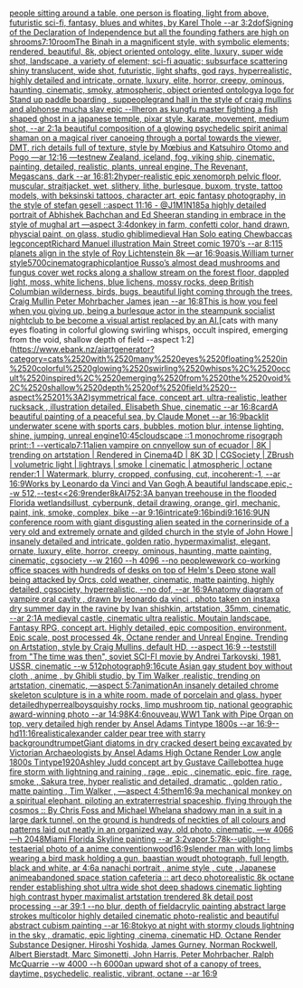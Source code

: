 [people sitting around a table, one person is floating, light from above, futuristic sci-fi, fantasy, blues and whites, by Karel Thole --ar 3:2](https://www.ebank.nz/aiartgenerator?category=people%2520sitting%2520around%2520a%2520table%2C%2520one%2520person%2520is%2520floating%2C%2520light%2520from%2520above%2C%2520futuristic%2520sci-fi%2C%2520fantasy%2C%2520blues%2520and%2520whites%2C%2520by%2520Karel%2520Thole%2520--ar%25203%3A2)[dof](https://www.ebank.nz/aiartgenerator?category=dof)[Signing of the Declaration of Independence but all the founding fathers are high on shrooms](https://www.ebank.nz/aiartgenerator?category=Signing%2520of%2520the%2520Declaration%2520of%2520Independence%2520but%2520all%2520the%2520founding%2520fathers%2520are%2520high%2520on%2520shrooms)[7:10](https://www.ebank.nz/aiartgenerator?category=7%3A10)[room](https://www.ebank.nz/aiartgenerator?category=room)[The Binah in a magnificent style, with symbolic elements; rendered, beautiful, 8k, object oriented ontology, elite, luxury, super wide shot, landscape, a variety of element;  sci-fi aquatic; subsurface scattering shiny translucent, wide shot, futuristic, light shafts, god rays, hyperrealistic, highly detailed and intricate, ornate, luxury, elite, horror, creepy, ominous, haunting, cinematic, smoky, atmospheric, object oriented ontology](https://www.ebank.nz/aiartgenerator?category=The%2520Binah%2520in%2520a%2520magnificent%2520style%2C%2520with%2520symbolic%2520elements%3B%2520rendered%2C%2520beautiful%2C%25208k%2C%2520object%2520oriented%2520ontology%2C%2520elite%2C%2520luxury%2C%2520super%2520wide%2520shot%2C%2520landscape%2C%2520a%2520variety%2520of%2520element%3B%2520%2520sci-fi%2520aquatic%3B%2520subsurface%2520scattering%2520shiny%2520translucent%2C%2520wide%2520shot%2C%2520futuristic%2C%2520light%2520shafts%2C%2520god%2520rays%2C%2520hyperrealistic%2C%2520highly%2520detailed%2520and%2520intricate%2C%2520ornate%2C%2520luxury%2C%2520elite%2C%2520horror%2C%2520creepy%2C%2520ominous%2C%2520haunting%2C%2520cinematic%2C%2520smoky%2C%2520atmospheric%2C%2520object%2520oriented%2520ontology)[](https://www.ebank.nz/aiartgenerator?category=)[a logo for Stand up paddle boarding , sup](https://www.ebank.nz/aiartgenerator?category=a%2520logo%2520for%2520Stand%2520up%2520paddle%2520boarding%2520%2C%2520sup)[people](https://www.ebank.nz/aiartgenerator?category=people)[grand hall in the style of craig mullins and alphonse mucha slav epic --ll](https://www.ebank.nz/aiartgenerator?category=grand%2520hall%2520in%2520the%2520style%2520of%2520craig%2520mullins%2520and%2520alphonse%2520mucha%2520slav%2520epic%2520--ll)[heron as kungfu master fighting a fish shaped ghost in a japanese temple, pixar style, karate, movement, medium shot, --ar 2:1](https://www.ebank.nz/aiartgenerator?category=heron%2520as%2520kungfu%2520master%2520fighting%2520a%2520fish%2520shaped%2520ghost%2520in%2520a%2520japanese%2520temple%2C%2520pixar%2520style%2C%2520karate%2C%2520movement%2C%2520medium%2520shot%2C%2520--ar%25202%3A1)[a beautiful composition of a glowing psychedelic spirit animal shaman on a magical river canoeing through a portal towards the viewer, DMT,  rich details full of texture, style by Mœbius and Katsuhiro Otomo and Pogo —ar 12:16 —test](https://www.ebank.nz/aiartgenerator?category=a%2520beautiful%2520composition%2520of%2520a%2520glowing%2520psychedelic%2520spirit%2520animal%2520shaman%2520on%2520a%2520magical%2520river%2520canoeing%2520through%2520a%2520portal%2520towards%2520the%2520viewer%2C%2520DMT%2C%2520%2520rich%2520details%2520full%2520of%2520texture%2C%2520style%2520by%2520M%C5%93bius%2520and%2520Katsuhiro%2520Otomo%2520and%2520Pogo%2520%E2%80%94ar%252012%3A16%2520%E2%80%94test)[new Zealand, iceland, fog, viking ship, cinematic, painting, detailed, realistic, plants, unreal engine, The Revenant, Megascans, dark --ar 16:8](https://www.ebank.nz/aiartgenerator?category=new%2520Zealand%2C%2520iceland%2C%2520fog%2C%2520viking%2520ship%2C%2520cinematic%2C%2520painting%2C%2520detailed%2C%2520realistic%2C%2520plants%2C%2520unreal%2520engine%2C%2520The%2520Revenant%2C%2520Megascans%2C%2520dark%2520--ar%252016%3A8)[1:2](https://www.ebank.nz/aiartgenerator?category=1%3A2)[hyper-realistic epic xenomorph pelvic floor, muscular, straitjacket, wet, slithery, lithe, burlesque, buxom, tryste, tattoo models, with beksinski tattoos, character art, epic fantasy photography, in the style of stefan gesell  ::aspect 11:16 - @J1M1N1](https://www.ebank.nz/aiartgenerator?category=hyper-realistic%2520epic%2520xenomorph%2520pelvic%2520floor%2C%2520muscular%2C%2520straitjacket%2C%2520wet%2C%2520slithery%2C%2520lithe%2C%2520burlesque%2C%2520buxom%2C%2520tryste%2C%2520tattoo%2520models%2C%2520with%2520beksinski%2520tattoos%2C%2520character%2520art%2C%2520epic%2520fantasy%2520photography%2C%2520in%2520the%2520style%2520of%2520stefan%2520gesell%2520%2520%3A%3Aaspect%252011%3A16%2520-%2520%40J1M1N1)[85](https://www.ebank.nz/aiartgenerator?category=85)[a highly detailed portrait of Abhishek Bachchan and Ed Sheeran standing in embrace in the style of mughal art —aspect 3:4](https://www.ebank.nz/aiartgenerator?category=a%2520highly%2520detailed%2520portrait%2520of%2520Abhishek%2520Bachchan%2520and%2520Ed%2520Sheeran%2520standing%2520in%2520embrace%2520in%2520the%2520style%2520of%2520mughal%2520art%2520%E2%80%94aspect%25203%3A4)[donkey in farm, confetti color, hand drawn, physcial paint, on glass, studio ghibli](https://www.ebank.nz/aiartgenerator?category=donkey%2520in%2520farm%2C%2520confetti%2520color%2C%2520hand%2520drawn%2C%2520physcial%2520paint%2C%2520on%2520glass%2C%2520studio%2520ghibli)[](https://www.ebank.nz/aiartgenerator?category=)[medieval Han Solo eating Chewbaccas leg](https://www.ebank.nz/aiartgenerator?category=medieval%2520Han%2520Solo%2520eating%2520Chewbaccas%2520leg)[concept](https://www.ebank.nz/aiartgenerator?category=concept)[Richard Manuel illustration Main Street comic 1970’s --ar 8:11](https://www.ebank.nz/aiartgenerator?category=Richard%2520Manuel%2520illustration%2520Main%2520Street%2520comic%25201970%E2%80%99s%2520--ar%25208%3A11)[5 planets align in the style of Roy Lichtenstein 8k —ar 16:9](https://www.ebank.nz/aiartgenerator?category=5%2520planets%2520align%2520in%2520the%2520style%2520of%2520Roy%2520Lichtenstein%25208k%2520%E2%80%94ar%252016%3A9)[oasis,William turner style](https://www.ebank.nz/aiartgenerator?category=oasis%2CWilliam%2520turner%2520style)[5700](https://www.ebank.nz/aiartgenerator?category=5700)[cinematographic](https://www.ebank.nz/aiartgenerator?category=cinematographic)[plant](https://www.ebank.nz/aiartgenerator?category=plant)[joe Russo’s almost dead mushrooms and fungus cover wet rocks along a shallow stream on the forest floor, dappled light, moss, white lichens, blue lichens, mossy rocks, deep British Columbian wilderness, birds, bugs, beautiful light coming through the trees, Craig Mullin Peter Mohrbacher James jean --ar 16:8](https://www.ebank.nz/aiartgenerator?category=joe%2520Russo%E2%80%99s%2520almost%2520dead%2520mushrooms%2520and%2520fungus%2520cover%2520wet%2520rocks%2520along%2520a%2520shallow%2520stream%2520on%2520the%2520forest%2520floor%2C%2520dappled%2520light%2C%2520moss%2C%2520white%2520lichens%2C%2520blue%2520lichens%2C%2520mossy%2520rocks%2C%2520deep%2520British%2520Columbian%2520wilderness%2C%2520birds%2C%2520bugs%2C%2520beautiful%2520light%2520coming%2520through%2520the%2520trees%2C%2520Craig%2520Mullin%2520Peter%2520Mohrbacher%2520James%2520jean%2520--ar%252016%3A8)[This is how you feel when you giving up, being a burlesque actor in the steampunk socialist nightclub to be become a visual artist replaced by an AI.](https://www.ebank.nz/aiartgenerator?category=This%2520is%2520how%2520you%2520feel%2520when%2520you%2520giving%2520up%2C%2520being%2520a%2520burlesque%2520actor%2520in%2520the%2520steampunk%2520socialist%2520nightclub%2520to%2520be%2520become%2520a%2520visual%2520artist%2520replaced%2520by%2520an%2520AI.)[cats with many eyes floating in colorful glowing swirling whisps, occult inspired, emerging from the void, shallow depth of field --aspect 1:2](https://www.ebank.nz/aiartgenerator?category=cats%2520with%2520many%2520eyes%2520floating%2520in%2520colorful%2520glowing%2520swirling%2520whisps%2C%2520occult%2520inspired%2C%2520emerging%2520from%2520the%2520void%2C%2520shallow%2520depth%2520of%2520field%2520--aspect%25201%3A2)[symmetrical face, concept art, ultra-realistic, leather rucksack , illustration detailed, Elisabeth Shue, cinematic --ar 16:8](https://www.ebank.nz/aiartgenerator?category=symmetrical%2520face%2C%2520concept%2520art%2C%2520ultra-realistic%2C%2520leather%2520rucksack%2520%2C%2520illustration%2520detailed%2C%2520Elisabeth%2520Shue%2C%2520cinematic%2520--ar%252016%3A8)[card](https://www.ebank.nz/aiartgenerator?category=card)[A beautiful painting of a peaceful sea, by Claude Monet --ar 16:9](https://www.ebank.nz/aiartgenerator?category=A%2520beautiful%2520painting%2520of%2520a%2520peaceful%2520sea%2C%2520by%2520Claude%2520Monet%2520--ar%252016%3A9)[backlit underwater scene with sports cars, bubbles, motion blur, intense lighting, shine, jumping, unreal engine](https://www.ebank.nz/aiartgenerator?category=backlit%2520underwater%2520scene%2520with%2520sports%2520cars%2C%2520bubbles%2C%2520motion%2520blur%2C%2520intense%2520lighting%2C%2520shine%2C%2520jumping%2C%2520unreal%2520engine)[10:45](https://www.ebank.nz/aiartgenerator?category=10%3A45)[cloudscape ::1 monochrome risograph print::1 --vertical](https://www.ebank.nz/aiartgenerator?category=cloudscape%2520%3A%3A1%2520monochrome%2520risograph%2520print%3A%3A1%2520--vertical)[p7:11](https://www.ebank.nz/aiartgenerator?category=p7%3A11)[alien vampire on cnn](https://www.ebank.nz/aiartgenerator?category=alien%2520vampire%2520on%2520cnn)[yellow sun of ecuador | 8K | trending on artstation | Rendered in Cinema4D | 8K 3D | CGSociety | ZBrush | volumetric light | lightrays | smoke | cinematic | atmospheric | octane render:1 | Watermark, blurry, cropped, confusing, cut, incoherent:-1, --ar 16:9](https://www.ebank.nz/aiartgenerator?category=yellow%2520sun%2520of%2520ecuador%2520%7C%25208K%2520%7C%2520trending%2520on%2520artstation%2520%7C%2520Rendered%2520in%2520Cinema4D%2520%7C%25208K%25203D%2520%7C%2520CGSociety%2520%7C%2520ZBrush%2520%7C%2520volumetric%2520light%2520%7C%2520lightrays%2520%7C%2520smoke%2520%7C%2520cinematic%2520%7C%2520atmospheric%2520%7C%2520octane%2520render%3A1%2520%7C%2520Watermark%2C%2520blurry%2C%2520cropped%2C%2520confusing%2C%2520cut%2C%2520incoherent%3A-1%2C%2520--ar%252016%3A9)[Works by Leonardo da Vinci and Van Gogh,A beautiful landscape,epic,--w 512,--test](https://www.ebank.nz/aiartgenerator?category=Works%2520by%2520Leonardo%2520da%2520Vinci%2520and%2520Van%2520Gogh%2CA%2520beautiful%2520landscape%2Cepic%2C--w%2520512%2C--test)[<<26:9](https://www.ebank.nz/aiartgenerator?category=%3C%3C26%3A9)[render](https://www.ebank.nz/aiartgenerator?category=render)[8k](https://www.ebank.nz/aiartgenerator?category=8k)[AI](https://www.ebank.nz/aiartgenerator?category=AI)[75](https://www.ebank.nz/aiartgenerator?category=75)[2:3](https://www.ebank.nz/aiartgenerator?category=2%3A3)[A banyan treehouse in the flooded Florida wetlands](https://www.ebank.nz/aiartgenerator?category=A%2520banyan%2520treehouse%2520in%2520the%2520flooded%2520Florida%2520wetlands)[illust, cyberpunk, detail drawing, orange, girl, mechanic, paint, ink, smoke, complex, bike --ar 9:16](https://www.ebank.nz/aiartgenerator?category=illust%2C%2520cyberpunk%2C%2520detail%2520drawing%2C%2520orange%2C%2520girl%2C%2520mechanic%2C%2520paint%2C%2520ink%2C%2520smoke%2C%2520complex%2C%2520bike%2520--ar%25209%3A16)[intricate](https://www.ebank.nz/aiartgenerator?category=intricate)[9:16](https://www.ebank.nz/aiartgenerator?category=9%3A16)[bindi](https://www.ebank.nz/aiartgenerator?category=bindi)[9:16](https://www.ebank.nz/aiartgenerator?category=9%3A16)[16:9](https://www.ebank.nz/aiartgenerator?category=16%3A9)[UN conference room with giant disgusting alien seated in the corner](https://www.ebank.nz/aiartgenerator?category=UN%2520conference%2520room%2520with%2520giant%2520disgusting%2520alien%2520seated%2520in%2520the%2520corner)[inside of a very old and extremely ornate and gilded church in the style of John Howe | insanely detailed and intricate, golden ratio, hypermaximalist, elegant, ornate, luxury, elite, horror, creepy, ominous, haunting, matte painting, cinematic, cgsociety --w 2160  --h 4096 --no people](https://www.ebank.nz/aiartgenerator?category=inside%2520of%2520a%2520very%2520old%2520and%2520extremely%2520ornate%2520and%2520gilded%2520church%2520in%2520the%2520style%2520of%2520John%2520Howe%2520%7C%2520insanely%2520detailed%2520and%2520intricate%2C%2520golden%2520ratio%2C%2520hypermaximalist%2C%2520elegant%2C%2520ornate%2C%2520luxury%2C%2520elite%2C%2520horror%2C%2520creepy%2C%2520ominous%2C%2520haunting%2C%2520matte%2520painting%2C%2520cinematic%2C%2520cgsociety%2520--w%25202160%2520%2520--h%25204096%2520--no%2520people)[wework co-working office spaces with hundreds of desks on top of Helm's Deep stone wall being attacked by Orcs, cold weather, cinematic, matte painting, highly detailed, cgsociety, hyperrealistic, --no dof, --ar 16:9](https://www.ebank.nz/aiartgenerator?category=wework%2520co-working%2520office%2520spaces%2520with%2520hundreds%2520of%2520desks%2520on%2520top%2520of%2520Helm%27s%2520Deep%2520stone%2520wall%2520being%2520attacked%2520by%2520Orcs%2C%2520cold%2520weather%2C%2520cinematic%2C%2520matte%2520painting%2C%2520highly%2520detailed%2C%2520cgsociety%2C%2520hyperrealistic%2C%2520--no%2520dof%2C%2520--ar%252016%3A9)[Anatomy diagram of vampire oral cavity , drawn by leonardo da vinci  , photo taken on instax](https://www.ebank.nz/aiartgenerator?category=Anatomy%2520diagram%2520of%2520vampire%2520oral%2520cavity%2520%2C%2520drawn%2520by%2520leonardo%2520da%2520vinci%2520%2520%2C%2520photo%2520taken%2520on%2520instax)[a dry summer day in the ravine by Ivan shishkin, artstation, 35mm, cinematic, --ar 2:1](https://www.ebank.nz/aiartgenerator?category=a%2520dry%2520summer%2520day%2520in%2520the%2520ravine%2520by%2520Ivan%2520shishkin%2C%2520artstation%2C%252035mm%2C%2520cinematic%2C%2520--ar%25202%3A1)[A medieval castle, cinematic ultra realistic. Moutain landscape. Fantasy RPG, concept art. Highly detailed, epic composition, environment. Epic scale, post processed 4k, Octane render and Unreal Engine. Trending on Artstation, style by Craig Mullins, default HD, --aspect 16:9 --test](https://www.ebank.nz/aiartgenerator?category=A%2520medieval%2520castle%2C%2520cinematic%2520ultra%2520realistic.%2520Moutain%2520landscape.%2520Fantasy%2520RPG%2C%2520concept%2520art.%2520Highly%2520detailed%2C%2520epic%2520composition%2C%2520environment.%2520Epic%2520scale%2C%2520post%2520processed%25204k%2C%2520Octane%2520render%2520and%2520Unreal%2520Engine.%2520Trending%2520on%2520Artstation%2C%2520style%2520by%2520Craig%2520Mullins%2C%2520default%2520HD%2C%2520--aspect%252016%3A9%2520--test)[still from "The time was then", soviet SCI-FI movie by Andrei Tarkovski, 1981, USSR, cinematic --w 512](https://www.ebank.nz/aiartgenerator?category=still%2520from%2520%22The%2520time%2520was%2520then%22%2C%2520soviet%2520SCI-FI%2520movie%2520by%2520Andrei%2520Tarkovski%2C%25201981%2C%2520USSR%2C%2520cinematic%2520--w%2520512)[photograph](https://www.ebank.nz/aiartgenerator?category=photograph)[9:16](https://www.ebank.nz/aiartgenerator?category=9%3A16)[cute Asian gay student boy without cloth , anime  , by Ghibli studio, by Tim Walker ,realistic, trending on artstation, cinematic, —aspect 5:7](https://www.ebank.nz/aiartgenerator?category=cute%2520Asian%2520gay%2520student%2520boy%2520without%2520cloth%2520%2C%2520anime%2520%2520%2C%2520by%2520Ghibli%2520studio%2C%2520by%2520Tim%2520Walker%2520%2Crealistic%2C%2520trending%2520on%2520artstation%2C%2520cinematic%2C%2520%E2%80%94aspect%25205%3A7)[animation](https://www.ebank.nz/aiartgenerator?category=animation)[An insanely detailed chrome skeleton sculpture is in a white room.  made of porcelain and  glass. hyper detailed](https://www.ebank.nz/aiartgenerator?category=An%2520insanely%2520detailed%2520chrome%2520skeleton%2520sculpture%2520is%2520in%2520a%2520white%2520room.%2520%2520made%2520of%2520porcelain%2520and%2520%2520glass.%2520hyper%2520detailed)[hyperreal](https://www.ebank.nz/aiartgenerator?category=hyperreal)[boy](https://www.ebank.nz/aiartgenerator?category=boy)[squishy rocks, limp mushroom tip, national geographic award-winning photo --ar 14:9](https://www.ebank.nz/aiartgenerator?category=squishy%2520rocks%2C%2520limp%2520mushroom%2520tip%2C%2520national%2520geographic%2520award-winning%2520photo%2520--ar%252014%3A9)[8K](https://www.ebank.nz/aiartgenerator?category=8K)[4:6](https://www.ebank.nz/aiartgenerator?category=4%3A6)[nouveau,](https://www.ebank.nz/aiartgenerator?category=nouveau%2C)[WW1 Tank with  Pipe Organ on top,  very detailed high render by Ansel Adams Tintype 1800s --ar 16:9](https://www.ebank.nz/aiartgenerator?category=WW1%2520Tank%2520with%2520%2520Pipe%2520Organ%2520on%2520top%2C%2520%2520very%2520detailed%2520high%2520render%2520by%2520Ansel%2520Adams%2520Tintype%25201800s%2520--ar%252016%3A9)[--hd](https://www.ebank.nz/aiartgenerator?category=--hd)[11:16](https://www.ebank.nz/aiartgenerator?category=11%3A16)[realistic](https://www.ebank.nz/aiartgenerator?category=realistic)[alexander calder pear tree with starry background](https://www.ebank.nz/aiartgenerator?category=alexander%2520calder%2520pear%2520tree%2520with%2520starry%2520background)[trumpet](https://www.ebank.nz/aiartgenerator?category=trumpet)[Giant diatoms in dry cracked desert being excavated by Victorian Archaeologists by Ansel Adams  High Octane Render Low angle 1800s Tintype](https://www.ebank.nz/aiartgenerator?category=Giant%2520diatoms%2520in%2520dry%2520cracked%2520desert%2520being%2520excavated%2520by%2520Victorian%2520Archaeologists%2520by%2520Ansel%2520Adams%2520%2520High%2520Octane%2520Render%2520Low%2520angle%25201800s%2520Tintype)[1920](https://www.ebank.nz/aiartgenerator?category=1920)[Ashley Judd concept art by Gustave Caillebotte](https://www.ebank.nz/aiartgenerator?category=Ashley%2520Judd%2520concept%2520art%2520by%2520Gustave%2520Caillebotte)[a huge fire storm with lightning and raining , rage , epic , cinematic, epic, fire, rage, smoke , Sakura tree, hyper realistic and detailed, dramatic , golden ratio , matte painting , Tim Walker , —aspect 4:5](https://www.ebank.nz/aiartgenerator?category=a%2520huge%2520fire%2520storm%2520with%2520lightning%2520and%2520raining%2520%2C%2520rage%2520%2C%2520epic%2520%2C%2520cinematic%2C%2520epic%2C%2520fire%2C%2520rage%2C%2520smoke%2520%2C%2520Sakura%2520tree%2C%2520hyper%2520realistic%2520and%2520detailed%2C%2520dramatic%2520%2C%2520golden%2520ratio%2520%2C%2520matte%2520painting%2520%2C%2520Tim%2520Walker%2520%2C%2520%E2%80%94aspect%25204%3A5)[them](https://www.ebank.nz/aiartgenerator?category=them)[16:9](https://www.ebank.nz/aiartgenerator?category=16%3A9)[a mechanical monkey on a spiritual elephant, piloting an extraterrestrial spaceship, flying through the cosmos :: By Chris Foss and Michael Whelan](https://www.ebank.nz/aiartgenerator?category=a%2520mechanical%2520monkey%2520on%2520a%2520spiritual%2520elephant%2C%2520piloting%2520an%2520extraterrestrial%2520spaceship%2C%2520flying%2520through%2520the%2520cosmos%2520%3A%3A%2520By%2520Chris%2520Foss%2520and%2520Michael%2520Whelan)[a shadowy man in a suit in a large dark tunnel, on the ground is hundreds of neckties of all colours and patterns laid out neatly in an organized way, old photo, cinematic, —w 4066 —h 2048](https://www.ebank.nz/aiartgenerator?category=a%2520shadowy%2520man%2520in%2520a%2520suit%2520in%2520a%2520large%2520dark%2520tunnel%2C%2520on%2520the%2520ground%2520is%2520hundreds%2520of%2520neckties%2520of%2520all%2520colours%2520and%2520patterns%2520laid%2520out%2520neatly%2520in%2520an%2520organized%2520way%2C%2520old%2520photo%2C%2520cinematic%2C%2520%E2%80%94w%25204066%2520%E2%80%94h%25202048)[Miami Florida Skyline painting --ar 3:2](https://www.ebank.nz/aiartgenerator?category=Miami%2520Florida%2520Skyline%2520painting%2520--ar%25203%3A2)[vapor,](https://www.ebank.nz/aiartgenerator?category=vapor%2C)[5:7](https://www.ebank.nz/aiartgenerator?category=5%3A7)[8k](https://www.ebank.nz/aiartgenerator?category=8k)[--uplight](https://www.ebank.nz/aiartgenerator?category=--uplight)[--test](https://www.ebank.nz/aiartgenerator?category=--test)[aerial photo of a anime convention](https://www.ebank.nz/aiartgenerator?category=aerial%2520photo%2520of%2520a%2520anime%2520convention)[wood](https://www.ebank.nz/aiartgenerator?category=wood)[16:9](https://www.ebank.nz/aiartgenerator?category=16%3A9)[slender man with long limbs wearing a bird mask holding a gun, baastian woudt photograph, full length, black and white, ar 4:6](https://www.ebank.nz/aiartgenerator?category=slender%2520man%2520with%2520long%2520limbs%2520wearing%2520a%2520bird%2520mask%2520holding%2520a%2520gun%2C%2520baastian%2520woudt%2520photograph%2C%2520full%2520length%2C%2520black%2520and%2520white%2C%2520ar%25204%3A6)[a nanachi portrait , anime style , cute , Japanese anime](https://www.ebank.nz/aiartgenerator?category=a%2520nanachi%2520portrait%2520%2C%2520anime%2520style%2520%2C%2520cute%2520%2C%2520Japanese%2520anime)[abandoned space station cafeteria :: art deco photorealistic 8k octane render establishing shot ultra wide shot deep shadows cinematic lighting high contrast hyper maximalist artstation trendered 8k detail post processing --ar 39:1 --no blur, depth of field](https://www.ebank.nz/aiartgenerator?category=abandoned%2520space%2520station%2520cafeteria%2520%3A%3A%2520art%2520deco%2520photorealistic%25208k%2520octane%2520render%2520establishing%2520shot%2520ultra%2520wide%2520shot%2520deep%2520shadows%2520cinematic%2520lighting%2520high%2520contrast%2520hyper%2520maximalist%2520artstation%2520trendered%25208k%2520detail%2520post%2520processing%2520--ar%252039%3A1%2520--no%2520blur%2C%2520depth%2520of%2520field)[acrylic painting abstract large strokes multicolor highly detailed cinematic photo-realistic and beautiful abstract cubism painting --ar 16:8](https://www.ebank.nz/aiartgenerator?category=acrylic%2520painting%2520abstract%2520large%2520strokes%2520multicolor%2520highly%2520detailed%2520cinematic%2520photo-realistic%2520and%2520beautiful%2520abstract%2520cubism%2520painting%2520--ar%252016%3A8)[tokyo at night with stormy clouds lightning in the sky , dramatic, epic lighting ,cinema, cinematic HD, Octane Render Substance Designer. Hiroshi Yoshida, James Gurney, Norman Rockwell, Albert Bierstadt, Marc Simonetti, John Harris, Peter Mohrbacher, Ralph McQuarrie --w 4000 --h 6000](https://www.ebank.nz/aiartgenerator?category=tokyo%2520at%2520night%2520with%2520stormy%2520clouds%2520lightning%2520in%2520the%2520sky%2520%2C%2520dramatic%2C%2520epic%2520lighting%2520%2Ccinema%2C%2520cinematic%2520HD%2C%2520Octane%2520Render%2520Substance%2520Designer.%2520Hiroshi%2520Yoshida%2C%2520James%2520Gurney%2C%2520Norman%2520Rockwell%2C%2520Albert%2520Bierstadt%2C%2520Marc%2520Simonetti%2C%2520John%2520Harris%2C%2520Peter%2520Mohrbacher%2C%2520Ralph%2520McQuarrie%2520--w%25204000%2520--h%25206000)[an upward shot of a canopy of trees, daytime, psychedelic, realistic, vibrant, octane --ar 16:9](https://www.ebank.nz/aiartgenerator?category=an%2520upward%2520shot%2520of%2520a%2520canopy%2520of%2520trees%2C%2520daytime%2C%2520psychedelic%2C%2520realistic%2C%2520vibrant%2C%2520octane%2520--ar%252016%3A9)